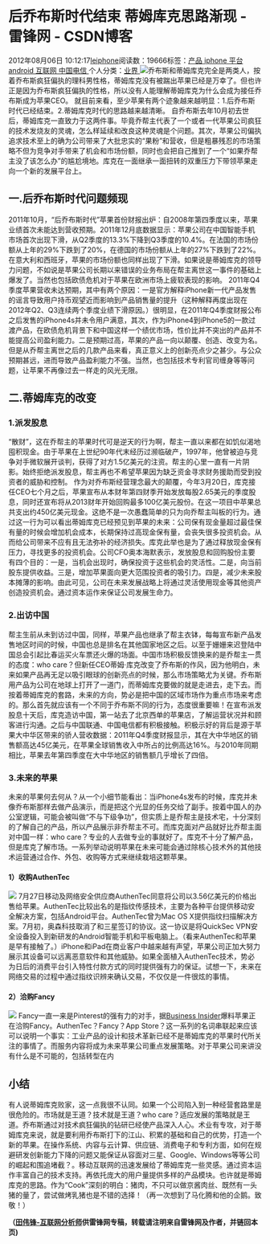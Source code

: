 
# 后乔布斯时代结束 蒂姆库克思路渐现 - 雷锋网 - CSDN博客


2012年08月06日 10:12:17[leiphone](https://me.csdn.net/leiphone)阅读数：19666标签：[产品																](https://so.csdn.net/so/search/s.do?q=产品&t=blog)[iphone																](https://so.csdn.net/so/search/s.do?q=iphone&t=blog)[平台																](https://so.csdn.net/so/search/s.do?q=平台&t=blog)[android																](https://so.csdn.net/so/search/s.do?q=android&t=blog)[互联网																](https://so.csdn.net/so/search/s.do?q=互联网&t=blog)[中国电信																](https://so.csdn.net/so/search/s.do?q=中国电信&t=blog)[
							](https://so.csdn.net/so/search/s.do?q=互联网&t=blog)[
																					](https://so.csdn.net/so/search/s.do?q=android&t=blog)个人分类：[业界																](https://blog.csdn.net/leiphone/article/category/873390)
[
																								](https://so.csdn.net/so/search/s.do?q=android&t=blog)
[
				](https://so.csdn.net/so/search/s.do?q=平台&t=blog)
[
			](https://so.csdn.net/so/search/s.do?q=平台&t=blog)
[
		](https://so.csdn.net/so/search/s.do?q=iphone&t=blog)
[
	](https://so.csdn.net/so/search/s.do?q=产品&t=blog)
![](http://www.leiphone.com/wp-content/uploads/2012/08/TJ.jpg)乔布斯和蒂姆库克完全是两类人，按着乔布斯疯狂偏执的理科男性格，蒂姆库克没有被踹出苹果已经是万幸了。但也许正是因为乔布斯疯狂偏执的性格，所以没有人能理解蒂姆库克为什么会成为接任乔布斯成为苹果CEO。
就目前来看，至少苹果有两个迹象越来越明显：1.后乔布斯时代已经结束。2.蒂姆库克时代的思路越来越清晰。
自乔布斯去年10月初去世后，蒂姆库克一直致力于这两件事。毕竟乔帮主代表了一个或者一代苹果公司疯狂的技术发烧友的灵魂，怎么样延续和改良这种灵魂是个问题。其次，苹果公司偏执追求技术至上的确为公司带来了大批忠实的“果粉”和营收，但是粗暴残忍的市场策略不但为竞争对手带来了机会和市场份额，同时也会把自己推到了一个“如果乔帮主没了该怎么办”的尴尬境地。库克在一面继承一面扭转的双重压力下带领苹果走向一个新的发展平台上。
## 一.后乔布斯时代问题频现
2011年10月，“后乔布斯时代”苹果首份财报出炉：自2008年第四季度以来，苹果业绩首次未能达到营收预期。2011年12月底数据显示：苹果公司在中国智能手机市场首次出现下滑，从Q2季度的13.3%下降到Q3季度的10.4%。在法国的市场份额从上年的29%下跌到了20%，在德国的市场份额从上年的27%下跌到了22%。在意大利和西班牙，苹果的市场份额也同样出现了下滑。如果说是蒂姆库克的领导力问题，不如说是苹果公司长期以来错误的业务布局在帮主离世这一事件的基础上爆发了。当然也包括欧债危机对于苹果在欧洲市场上疲软表现的影响。
2011年Q4季度苹果营收未达预期，其中有两个原因：一是官方解释iPhone新一代产品发售的谣言导致用户持币观望近而影响到产品销售量的提升（这种解释再度出现在2012年Q2、Q3连续两个季度业绩下滑原因。）很明显，在2011年Q4季度财报公布之后发售的iPhone4s并未令用户满意，其次，作为iPhone4到iPhone5的一款过渡产品，在欧债危机背景下和中国这样一个绩优市场，性价比并不突出的产品并不能提高公司盈利能力。二是预期过高，苹果的产品一向以颠覆、创造、改变为名。但是从乔帮主离世之后的几款产品来看，真正意义上的创新亮点少之甚少。与公众预期甚远，进而导致产品盈利能力不强。当然，也包括技术专利官司缠身等等问题，让苹果不再像过去一样走的风光无限。
## 二.蒂姆库克的改变
### 1.派发股息
“散财”，这在乔帮主的苹果时代可是逆天的行为啊，帮主一直以来都在如饥似渴地囤积现金。由于苹果在上世纪90年代末经历过濒临破产，1997年，他曾被迫与竞争对手微软展开谈判，获得了对方1.5亿美元的注资。帮主的心里一直有一片阴影。始终拒绝派发股息，帮主再也不希望苹果因为缺乏资金寻求财务援助而受到投资者的威胁和控制。
作为对乔布斯经营理念最大的颠覆，今年3月20日，库克接任CEO七个月之后，苹果宣布从本财年第四财季开始发放每股2.65美元的季度股息，同时还宣布将从2013财年开始回购最多100亿美元股份。在这一项目中苹果总共支出约450亿美元现金。这绝不是一次愚蠢简单的只为向乔帮主叫板的行为。通过这一行为可以看出蒂姆库克已经预见到苹果的未来：公司保有现金量超过最佳保有量的时候会增加机会成本，长期保持过高现金保有量，会丧失很多投资机会。从而给公司带来不应有且无法弥补的经济损失。库克此举也是为了通过释放现金保有压力，寻找更多的投资机会。公司CFO奥本海默表示，发放股息和回购股份主要有四个目的：一是，当机会出现时，确保投资于这些机会的灵活性。二是，向当前股东提供收益。三是，增加苹果面向更大范围投资者的吸引力。四是，减少未来股本摊薄的影响。由此可见，公司在未来发展战略上将通过灵活使用现金等其他资产创造投资机会。通过资本运作来保证公司发展生命力。
### 2.出访中国
帮主生前从未到访过中国，同样，苹果产品也继承了帮主衣钵，每每宣布新产品发售地区时间的时候，中国也总是排名在其他国家地区之后。以至于姗姗来迟登陆中国总会引起比春运买火车票还火爆的场面。中国市场积极反馈换来的是乔帮主一贯的态度：who care？但新任CEO蒂姆·库克改变了乔布斯的作风，因为他明白，未来如果产品再无足以吸引眼球的创新亮点的时候，那么市场策略尤为关键。乔布斯用产品为公司在地球上打开了一道门，而蒂姆库克要做的就是走进去，走下去。而按着蒂姆库克的套路，未来的方向，势必是把中国的区域市场作为重点市场来考虑的。那么首先就应该有一个不同于乔布斯不同的行为，态度很重要嘛！在宣布派发股息十天后，库克造访中国，第一站去了北京西单的苹果店，了解运营状况并和顾客进行沟通。之后与中国联通、中国电信都有积极接触。积极示好的背后是源于苹果大中华区带来的骄人营收数据：2011年Q4季度财报显示，其在大中华地区的销售额高达45亿美元，在苹果全球销售收入中所占的比例高达16%。与2010年同期相比，苹果去年第四季度在大中华地区的销售额几乎增长了四倍。
### 3.未来的苹果
未来的苹果何去何从？从一个小细节能看出：当iPhone4s发布的时候，库克并未像乔布斯那样去做产品演示，而是把这个光显的任务交给了副手。按着中国人的办公室逻辑，可能会被叫做“不与下级争功”，但实质上是乔帮主是技术宅，十分深刻的了解自己的产品，所以产品展示非乔帮主不可。而库克面对产品就好比乔帮主面对中国一样：who care？专业的人去做专业的事就好了。库克不十分了解产品，但是库克了解市场。一系列举动说明苹果在未来可能会通过除核心技术外的其他技术运营通过合作、外包、收购等方式来继续栽培这颗苹果。
#### 1）收购AuthenTec
![](http://www.leiphone.com/wp-content/uploads/2012/08/AuthenTec.jpg)
7月27日移动及网络安全供应商AuthenTec同意将公司以3.56亿美元的价格出售给苹果。AuthenTec比较出名的是指纹传感技术，主要为各种平台提供移动安全解决方案，包括Android平台。AuthenTec曾为Mac OS X提供指纹扫描解决方案。7月初，奥森科技取消了和三星签订的协议。这一协议是将QuickSec VPN安全设备投入到新研发的Android智能手机和平板电脑上。（看来AuthenTec和苹果是早有接触了。）iPhone和iPad在商业客户中越来越有声望，苹果公司正加大努力展示其设备可以远离恶意软件和其他威胁。如果全面植入AuthenTec技术，势必为日后的消费平台引入特性付款方式的同时提供强有力的保证。试想一下，未来在网络交易的过程中通过指纹识辨来确认交易，不仅仅是一件很炫的事情。
#### 2）洽购Fancy
![](http://www.leiphone.com/wp-content/uploads/2012/08/Fancy.jpg)
Fancy一直一来是Pinterest的强有力的对手，据[Business
 Insider](http://www.businessinsider.com/apple-wants-to-buy-pinterest-rival-the-fancy-2012-8)爆料苹果正在洽购Fancy。AuthenTec？Fancy？App Store？这一系列的名词串联起来应该可以说明一个事实：工业产品的设计和技术革新已经不是蒂姆库克的苹果时代所关注的事情了。而服务内容将成为未来苹果公司重点发展策略。对于苹果公司来讲没有什么是不可能的，包括转型在内
## 小结
有人说蒂姆库克败家，这一点我很不认同。如果一个公司陷入到一种经营套路里是很危险的。市场就是王道？技术就是王道？who care？适应发展的策略就是王道。乔布斯通过对技术疯狂偏执的钻研已经使产品深入人心。术业有专攻，对于蒂姆库克来说，就是要利用乔布斯打下的江山、积累的基础和自己的优势，打造一个新的苹果。在操作系统、内容与云计算、供应链、消费电子和专利方面，如何在规避研发创新能力下降的问题又能保证从容面对三星、Google、Windows等等公司的崛起和围追堵截？。移动互联网的迅速发展给了蒂姆库克一些灵感。通过资本运作丰富自己的技术支持。再依托庞大的用户量提供多样的产品模块。也许就是蒂姆库克的思路。作为“Cook”深刻的明白：猪肉，不只可以做京酱肉丝、既然有一头猪的量了，尝试做烤乳猪也是不错的选择！（再一次想到了马化腾和他的企鹅。致敬！）



**（****[田伟锋-互联网分析师](http://www.leiphone.com/author/dennis-tian)****供****雷锋网****专稿，转载请注明来自雷锋网及作者，并链回本页)**

